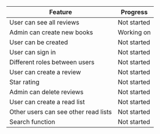 | Feature                              | Progress         |
| ------------------------------------ | ---------------- |
| User can see all reviews             |  Not started     |
| Admin can create new books           |  Working on      |
| User can be created                  |  Not started     |
| User can sign in                     |  Not started     |
| Different roles between users        |  Not started     |
| User can create a review             |  Not started     |
| Star rating                          |  Not started     |
| Admin can delete reviews             |  Not started     |
| User can create a read list          |  Not started     |
| Other users can see other read lists |  Not started     |
| Search function                      |  Not started     |
